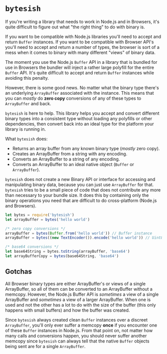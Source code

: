 # `bytesish`

If you're writing a library that needs to work in Node.js and in Browsers,
it's quite difficult to figure out what "the right thing" to do with binary
is.

If you want to be compatible with Node.js libraries you'll need to accept
and return `Buffer` instances. If you want to be compatible with Browser API's
you'll need to accept and return a number of types, the browser is sort of a mess
when it comes to binary with many different "views" of binary data.

The moment you use the Node.js `Buffer` API in a library that is bundled for
use in Browsers the bundler will inject a rather large polyfill for the entire
`Buffer` API. It's quite difficult to accept and return `Buffer` instances while
avoiding this penalty.

However, there is some good news. No matter what the binary type there's an underlying
`ArrayBuffer` associated with the instance. This means that you can *mostly* do **zero copy**
conversions of any of these types to `ArrayBuffer` and back.

`bytesish` is here to help. This library helps you accept and convert different binary types
into a consistent type without loading any polyfills or other dependencies, then
convert back into an ideal type for the platform your library is running in.

What `bytesish` does:

* Returns an array buffer from any known binary type (*mostly* zero copy).
* Creates an ArrayBuffer from a string with any encoding.
* Converts an ArrayBuffer to a string of any encoding.
* Converts an ArrayBuffer to an ideal native object (`Buffer` or `ArrayBuffer`).

`bytesish` does not create a new Binary API or interface for accessing and manipulating
binary data, because you can just use `ArrayBuffer` for that. `bytesish` tries to be a
small piece of code that does not contribute any more than necessary to your bundle size.
It does this by containing only the binary operations you need that are difficult to
do cross-platform (Node.js and Browsers).

```javascript
let bytes = require('bytesish')
let arrayBuffer = bytes('hello world')

/* zero copy conversions */
arrayBuffer = bytes(Buffer.from('hello world')) // Buffer instance
arrayBuffer = bytes((new TextEncoder()).encode('hello world')) // Uint8Array

/* base64 conversions */
let base64String = bytes.toString(arrayBuffer, 'base64')
let arrayBufferCopy = bytes(base64String, 'base64')
```

## Gotchas

All Browser binary types are either ArrayBuffer's or views of a single ArrayBuffer, so
all of them can be converted to an ArrayBuffer without a memcopy. However, the Node.js
Buffer API is *sometimes* a view of a single ArrayBuffer and *sometimes* a view of a
larger ArrayBuffer. When one is used and not the other has a lot to do with the size
of the buffer (this only happens with small buffers) and how the buffer was created.

Since `bytesish` always created clean `Buffer` instances over a discreet `ArrayBuffer`,
you'll only ever suffer a memcopy **once** if you encounter one of these `Buffer` 
instances in Node.js. From that point on, not matter how many calls and conversions
happen, you should never suffer another memcopy since `bytesish` can always tell
that the native `Buffer` objects being sent are for a single `ArrayBuffer`.

